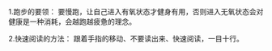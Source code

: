 1.跑步的要领：
    要慢跑，让自己进入有氧状态才健身有用，否则进入无氧状态会对健康是一种消耗，会越跑越疲惫的理念。
    
2.快速阅读的方法：
    跟着手指的移动、不要读出来、快速阅读，一目十行。